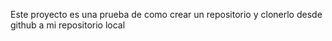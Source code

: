 Este proyecto es una prueba de como crear un repositorio y clonerlo desde github a mi repositorio local
